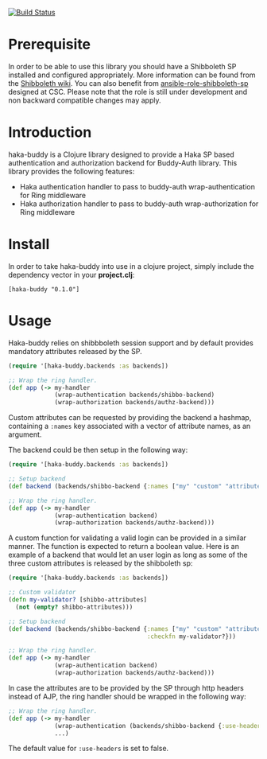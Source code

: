 [![Build Status](https://travis-ci.org/CSCfi/haka-buddy.svg?branch=master)](https://travis-ci.org/CSCfi/haka-buddy)
# Prerequisite

In order to be able to use this library you should have a Shibboleth SP installed and configured appropriately. More information can be found from the [Shibboleth wiki](https://wiki.shibboleth.net/confluence/display/SHIB2). You can also benefit from [ansible-role-shibboleth-sp](//github.com/CSCfi/ansible-role-shibboleth-sp) designed at CSC. Please note that the role is still under development and non backward compatible changes may apply.

# Introduction

haka-buddy is a Clojure library designed to provide a Haka SP based authentication and authorization backend for Buddy-Auth library. This library provides the following features:
* Haka authentication handler to pass to buddy-auth wrap-authentication for Ring middleware
* Haka authorization handler to pass to buddy-auth wrap-authorization for Ring middleware

# Install

In order to take haka-buddy into use in a clojure project, simply include the dependency vector in your **project.clj**:

`[haka-buddy "0.1.0"]`

# Usage

Haka-buddy relies on shibbboleth session support and by default provides mandatory attributes released by the SP.

```clojure
(require '[haka-buddy.backends :as backends])

;; Wrap the ring handler.
(def app (-> my-handler
             (wrap-authentication backends/shibbo-backend)
             (wrap-authorization backends/authz-backend)))
```

Custom attributes can be requested by providing the backend a hashmap, containing a `:names` key associated with a vector of attribute names, as an argument.

The backend could be then setup in the following way:

```clojure
(require '[haka-buddy.backends :as backends])

;; Setup backend
(def backend (backends/shibbo-backend {:names ["my" "custom" "attributes"]}))

;; Wrap the ring handler.
(def app (-> my-handler
             (wrap-authentication backend)
             (wrap-authorization backends/authz-backend)))
```

A custom function for validating a valid login can be provided in a similar manner. The function is expected to return a boolean value. Here is an example of a backend that would let an user login as long as some of the three custom attributes is released by the shibboleth sp:

```clojure
(require '[haka-buddy.backends :as backends])

;; Custom validator
(defn my-validator? [shibbo-attributes]
  (not (empty? shibbo-attributes)))

;; Setup backend
(def backend (backends/shibbo-backend {:names ["my" "custom" "attributes"]
                                       :checkfn my-validator?}))

;; Wrap the ring handler.
(def app (-> my-handler
             (wrap-authentication backend)
             (wrap-authorization backends/authz-backend)))
```

In case the attributes are to be provided by the SP through http headers instead of AJP, the ring handler should be wrapped in the following way:

```clojure
;; Wrap the ring handler.
(def app (-> my-handler
             (wrap-authentication (backends/shibbo-backend {:use-headers? true}))
             ...)
```
The default value for `:use-headers` is set to false.
